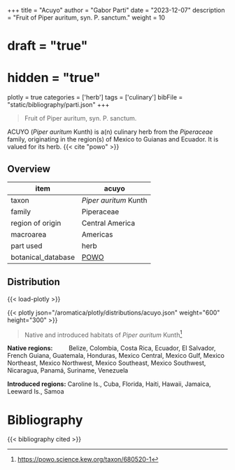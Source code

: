 +++
title = "Acuyo"
author = "Gabor Parti"
date = "2023-12-07"
description = "Fruit of Piper auritum, syn. P. sanctum."
weight = 10
# draft = "true"
# hidden = "true"
plotly = true
categories = ['herb']
tags = ['culinary']
bibFile = "static/bibliography/parti.json"
+++

>Fruit of Piper auritum, syn. P. sanctum.

ACUYO (*Piper auritum* Kunth) is a(n) culinary herb from the *Piperaceae* family, originating in the region(s) of Mexico to Guianas and Ecuador. It is valued for its herb. {{< cite "powo" >}}

## Overview

|       item       |                       acuyo                       |
|------------------|---------------------------------------------------|
|       taxon      |               *Piper auritum* Kunth               |
|      family      |                     Piperaceae                    |
| region of origin |                  Central America                  |
|     macroarea    |                      Americas                     |
|     part used    |                        herb                       |
|botanical_database|[POWO](https://powo.science.kew.org/taxon/680520-1)|



## Distribution

{{< load-plotly >}}

{{< plotly json="/aromatica/plotly/distributions/acuyo.json" weight="600" height="300" >}}

>Native and introduced habitats of *Piper auritum* Kunth[^powo]

[^powo]: https://powo.science.kew.org/taxon/680520-1

<p style="text-align:left;">

**Native regions:** &ensp; &ensp; &ensp; Belize, Colombia, Costa Rica, Ecuador, El Salvador, French Guiana, Guatemala, Honduras, Mexico Central, Mexico Gulf, Mexico Northeast, Mexico Northwest, Mexico Southeast, Mexico Southwest, Nicaragua, Panamá, Suriname, Venezuela

**Introduced regions:** Caroline Is., Cuba, Florida, Haiti, Hawaii, Jamaica, Leeward Is., Samoa

</p>



# Bibliography

{{< bibliography cited >}}

